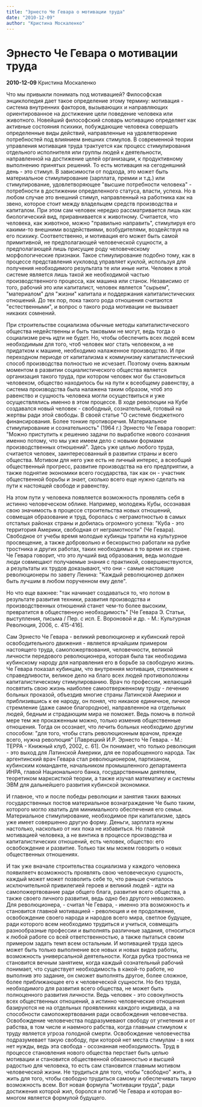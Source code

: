 ```yaml
---
title: "Эрнесто Че Гевара о мотивации труда"
date: "2010-12-09"
author: "Кристина Москаленко"
---
```


# Эрнесто Че Гевара о мотивации труда

**2010-12-09** Кристина Москаленко

Что мы привыкли понимать под мотивацией? Философская энциклопедия дает такое определение этому термину: мотивация - система внутренних факторов, вызывающих и направляющих ориентированное на достижение цели поведение человека или животного. Новейший философский словарь мотивацию определяет как активные состояния психики, побуждающие человека совершать определенные виды действий, направленные на удовлетворение потребностей под влиянием внешних стимулов. В современной теории управления мотивация труда трактуется как процесс стимулирования отдельного исполнителя или группы людей к деятельности, направленной на достижение целей организации, к продуктивному выполнению принятых решений. То есть мотивация на сегодняшний день - это стимул. В зависимости от подхода, это может быть материальное стимулирование (зарплата, премии и т.д.) или стимулирование, удовлетворяющее "высшие потребности человека" - потребности в достижении определенного статуса, власти, успеха. Но в любом случае это внешний стимул, направленный на работника как на звено, которое стоит между владельцем средств производства и капиталом. При этом сам человек нередко рассматривается лишь как биологический вид, приравнивается к животному. Считается, что человека, как животное, можно "правильно направить", стимулируя его какими-то внешними воздействиями, возбудителями, воздействуя на его психику. Соответственно, и мотивация его может быть самой примитивной, не предполагающей человеческой сущности, а предполагающей лишь присущие роду человеческому морфологические признаки. Такое стимулирование подобно тому, как в процессе представления кукловод управляет куклой, используя для получения необходимого результата те или иные нити. Человек в этой системе является лишь такой же необходимой частью производственного процесса, как машина или станок. Независимо от того, рабочий это или капиталист, человек является "сырьем", "материалом" для "жизни" капитала и поддержания капиталистических отношений. До тех пор, пока такого рода отношения считаются "естественными", и вопрос о такого рода мотивации не вызывает никаких сомнений.

При строительстве социализма обычные методы капиталистического общества недейственны и быть таковыми не могут, ведь тогда о социализме речь идти не будет. Но, чтобы обеспечить всех людей всем необходимым для того, чтоб человек мог стать человеком, а не придатком к машине, необходимо налаженное производство. И при переходном периоде от капитализма к коммунизму капиталистический способ производства полностью не исчезает. Поэтому очень важным моментом в развитии социалистического общества является организация такого труда, при котором человек мог бы становиться человеком, общество находилось бы на пути к всеобщему равенству, а система производства была налажена таким образом, чтоб это равенство и сущность человека могли осуществиться и уже осуществлялись именно в этом процессе. В ходе революции на Кубе создавался новый человек - свободный, сознательный, готовый на жертвы ради этой свободы. В своей статье "О системе бюджетного финансирования. Более тонкие противоречия. Материальное стимулирование и сознательность" (1964 г.) Эрнесто Че Гевара говорит: "Можно приступить к решению задачи по выработке нового сознания именно потому, что мы уже имеем дело с новыми формами производственных отношений". Здесь уже целью любого труда, считается человек, заинтересованный в развитии страны и всего общества. Мотивом для него уже есть не личный интерес, а всеобщий общественный прогресс, развитие производства на его предприятии, а также поднятие экономики всего государства, так как он - участник общественной борьбы и знает, сколько всего еще нужно сделать на пути к настоящей свободе и равенству.

На этом пути у человека появляется возможность проявлять себя в истинно человеческом облике. Например, молодежь Кубы, осознавая свою значимость в процессе строительства новых отношений, совмещая образование и труд, боролась с неграмотностью в самых отсталых районах страны и добилась огромного успеха: "Куба - это территория Америки, свободная от неграмотности" (Че Гевара). Свободное от учебы время молодые кубинцы тратили на культурное просвещение, а также добровольно и бескорыстно работали на рубке тростника и других работах, таких необходимых в то время их стране. Че Гевара говорит, что это лучший вид образования, ведь молодые люди совмещают получаемые знания с практикой, совершенствуются, а результаты их трудов доказывают, что они - самые настоящие революционеры по завету Ленина: "Каждый революционер должен быть лучшим в любом порученном ему деле".

Но что еще важнее: "так начинает создаваться то, что потом в результате развития техники, развития производства и производственных отношений станет чем-то более высоким, превратится в общественную необходимость" [Че Гевара Э. Статьи, выступления, письма / Пер. с исп. Е. Вороновой и др. - М.: Культурная Революция, 2006, с. 415-416].

Сам Эрнесто Че Гевара - великий революционер и кубинский герой освободительного движения - является ярчайшим примером настоящего труда, самопожертвования, человечности, великой личности передового революционера, которая была так необходима кубинскому народу для направления его в борьбе за свободную жизнь. Че Гевара показал кубинцам, что внутренняя мотивация, стремление к справедливости, великое дело на благо всех людей противоположны капиталистическому стимулированию. Врач по профессии, желающий посвятить свою жизнь наиболее самоотверженному труду - лечению больных проказой, объездив многие страны Латинской Америки и приблизившись к ее народу, он понял, что никакое единичное, личное стремление (даже самое благородное), направленное на отдельных людей, бедным и страдающим мира не поможет. Ведь помочь в полной мере тем же прокаженным можно, только изменив общественные отношения. Тогда он осознает, что лечить больных необходимо другим способом: "для того, чтобы стать революционным врачом, прежде всего, нужна революция" [Лаврецкий И.Р. Эрнесто Че Гевара. - М.: ТЕРРА - Книжный клуб, 2002, с. 61]. Он понимает, что только революция - это выход для Латинской Америки, для ее порабощенного народа. Так аргентинский врач Гевара стал революционером, партизаном, кубинским команданте, начальником промышленного департамента ИНРА, главой Национального банка, государственным деятелем, теоретиком марксисткой теории, а также изучал математику и системы ЭВМ для дальнейшего развития кубинской экономики.

И главное, что и после победы революции и занятия таких важных государственных постов материальное вознаграждение Че было таким, которого могло хватить для минимального обеспечения его семьи. Материальное стимулирование, необходимое при капитализме, здесь уже имеет совершенно другую форму. Деньги, зарплата нужны настолько, насколько от них пока не избавиться. Но главной мотивацией человека, а не винтика в процессе производства и капиталистических отношений, есть человек, общество: его освобождение и развитие. Только так мы можем говорить о новых общественных отношениях.

И так уже вначале строительства социализма у каждого человека появиляетч возможность проявлять свою человеческую сущность, каждый может может позволить себе то, что раньше считалось исключительной привилегией героев и великий людей - идти на самопожертвование ради общего блага, развития всего общества, а также своего личного развития, ведь одно без другого невозможно. Для революционера, - считал Че Гевара, - именно эта возможность и становится главной мотивацией - революция и ее продолжение, освобождение своего народа и народов всего мира, светлое будущее, ради которого всем необходимо трудиться и учиться, совмещать разнообразные профессии и выполнять различные задания, относиться к любой работе со всей ответственностью, а также пытаться своим примером задать темп всем остальным. И мотивацией труда здесь может быть только выполнение все новых и новых видов работы, возможность универсальной деятельности. Когда рубка тростника не становится вечным занятием, когда каждый сознательный рабочий понимает, что существует необходимость в какой-то работе, но выполнив это задание, он сможет выполнять другое, более сложное, более приближающее его к человеческой сущности. Но без труда, необходимого для развития всего общества, не может быть полноценного развития личности. Ведь человек - это совокупность всех общественных отношений, а истинно человеческие отношения базируются не на отдельных проявлениях каждого индивида, а на способности самопожертвования ради освобождения человечества. Освобождение человечества подразумевают свободу от угнетения и от рабства, в том числе и наемного рабства, когда главным стимулом к труду является угроза голодной смерти. Освобождение человечества подразумевает такую свободу, при которой нет места стимулам - в них нет нужды, ведь эта свобода - осознанная необходимость. Труд в процессе становления нового общества перстает быть целью мотивации и становится общественной обязанностью и высшей радостью для человека, то есть сам становится главным мотивом человеческой жизни. Не трудиться для того, чтобы "свободно" жить, а жить для того, чтобы свободно трудиться самому и обеспечивать такую возможность всем. Вот новая формула "мотивации труда", ради достижения которой жил, боролся и погиб Че Гевара и которая во-многом является формулой будущего.